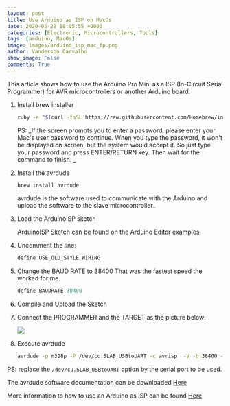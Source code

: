 ```yaml
---
layout: post
title: Use Arduino as ISP on MacOs
date: 2020-05-29 18:05:55 +0000
categories: [Electronic, Microcontrollers, Tools]
tags: [arduino, MacOs]
image: images/arduino_isp_mac_fp.png
author: Vanderson Carvalho
show_image: False
comments: True
---
```


This article shows how to use the Arduino Pro Mini as a ISP (In-Circuit Serial Programmer) for AVR microcontrollers or another Arduino board.

1. Install brew installer

	```bash
	ruby -e "$(curl -fsSL https://raw.githubusercontent.com/Homebrew/install/master/install)" < /dev/null 2> /dev/null
	```
	
	PS: _If the screen prompts you to enter a password, please enter your Mac's user password to continue. When you type the password, it won't be displayed on screen, but the system would accept it. So just type your password and press ENTER/RETURN key. Then wait for the command to finish. _
	
2. Install the avrdude
	```bash
	brew install avrdude
	```
	
	avrdude is the software used to communicate with the Arduino and upload the software to the slave microcontroller_ 

3. Load the ArduinoISP sketch

	ArduinoISP Sketch can be found on the Arduino Editor examples

4. Uncomment the line:
 
	```c
	define USE_OLD_STYLE_WIRING

	```
5. Change the BAUD RATE to 38400
	That was the fastest speed the worked for me.
	
	```c
	define BAUDRATE 38400 
	```
6. Compile and Upload the Sketch

7. Connect the PROGRAMMER and the TARGET as the picture below:
 
	![](https://www.arduino.cc/en/uploads/Tutorial/Arduino_ISP_wires.jpg)
8. Execute avrdude

	```bash
	avrdude -p m328p -P /dev/cu.SLAB_USBtoUART -c avrisp  -V -b 38400 -U flash:w:TransistorTester.hex -U eeprom:w:TransistorTester.eep 
	```
PS: replace the ```/dev/cu.SLAB_USBtoUART``` option by the serial port to be used.

The avrdude software documentation can be downloaded [Here](http://download.savannah.gnu.org/releases/avrdude/)

More information to how to use an Arduino as ISP can be found [Here](https://www.arduino.cc/en/Tutorial/ArduinoISP)